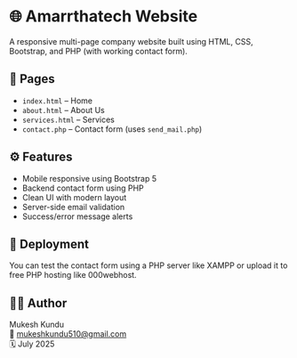 # 🌐 Amarrthatech Website

A responsive multi-page company website built using HTML, CSS, Bootstrap, and PHP (with working contact form).

## 📁 Pages

- `index.html` – Home
- `about.html` – About Us
- `services.html` – Services
- `contact.php` – Contact form (uses `send_mail.php`)

## ⚙️ Features

- Mobile responsive using Bootstrap 5
- Backend contact form using PHP
- Clean UI with modern layout
- Server-side email validation
- Success/error message alerts

## 🚀 Deployment

You can test the contact form using a PHP server like XAMPP or upload it to free PHP hosting like 000webhost.

## 👨‍💻 Author

Mukesh Kundu  
📧 mukeshkundu510@gmail.com  
🗓️ July 2025
